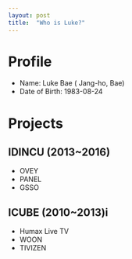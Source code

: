 ```yaml
---
layout: post
title:  "Who is Luke?"
---
```


# Profile

* Name: Luke Bae ( Jang-ho, Bae)
* Date of Birth: 1983-08-24

# Projects 

## IDINCU (2013~2016)

* OVEY
* PANEL
* GSSO

## ICUBE (2010~2013)i

* Humax Live TV
* WOON
* TIVIZEN
